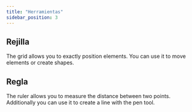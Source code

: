 ```yaml
---
title: "Herramientas"
sidebar_position: 3
---
```


## Rejilla

The grid allows you to exactly position elements. You can use it to move elements or create shapes.

## Regla

The ruler allows you to measure the distance between two points. Additionally you can use it to create a line with the pen tool.
